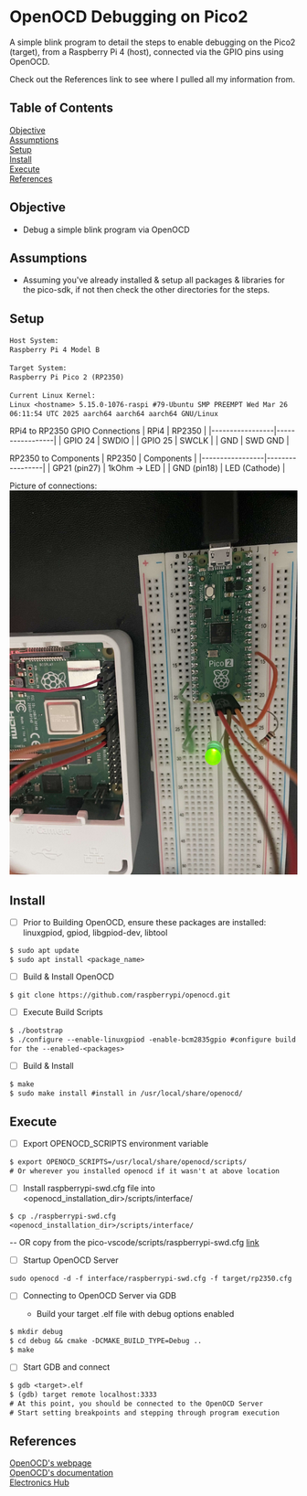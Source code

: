 # OpenOCD Debugging on Pico2

A simple blink program to detail the steps to enable debugging on the Pico2 (target), from a Raspberry Pi 4 (host), connected via the GPIO pins using OpenOCD.

Check out the References link to see where I pulled all my information from.

## Table of Contents

[Objective](#objective)<br>
[Assumptions](#assumptions)<br>
[Setup](#setup)<br>
[Install](#install)<br>
[Execute](#execute)<br>
[References](#references)<br>

## Objective
- Debug a simple blink program via OpenOCD

## Assumptions
- Assuming you've already installed & setup all packages & libraries for the pico-sdk, if not then check the other directories for the steps.

## Setup
```
Host System:
Raspberry Pi 4 Model B

Target System:
Raspberry Pi Pico 2 (RP2350)

Current Linux Kernel:
Linux <hostname> 5.15.0-1076-raspi #79-Ubuntu SMP PREEMPT Wed Mar 26 06:11:54 UTC 2025 aarch64 aarch64 aarch64 GNU/Linux
```

RPi4 to RP2350 GPIO Connections
|      RPi4       |      RP2350     |
|-----------------|-----------------|
| GPIO 24         | SWDIO           |
| GPIO 25         | SWCLK           |
| GND             | SWD GND         |


RP2350 to Components
|     RP2350      |   Components    |
|-----------------|-----------------|
| GP21 (pin27)    | 1kOhm -> LED    |
| GND  (pin18)    | LED (Cathode)   |


Picture of connections:<br>
![RPi4 connected to RP2350](images/swd_gpio_connections.jpg)

## Install
- [ ] Prior to Building OpenOCD, ensure these packages are installed: linuxgpiod, gpiod, libgpiod-dev, libtool<br>

```
$ sudo apt update
$ sudo apt install <package_name>
```

- [ ] Build & Install OpenOCD<br>
```
$ git clone https://github.com/raspberrypi/openocd.git
```

- [ ] Execute Build Scripts
```
$ ./bootstrap
$ ./configure --enable-linuxgpiod -enable-bcm2835gpio #configure build for the --enabled-<packages>
```

- [ ] Build & Install
```
$ make
$ sudo make install #install in /usr/local/share/openocd/
```

## Execute
- [ ] Export OPENOCD_SCRIPTS environment variable<br>
```
$ export OPENOCD_SCRIPTS=/usr/local/share/openocd/scripts/
# Or wherever you installed openocd if it wasn't at above location
```

- [ ] Install raspberrypi-swd.cfg file into <openocd_installation_dir>/scripts/interface/<br>
```
$ cp ./raspberrypi-swd.cfg <openocd_installation_dir>/scripts/interface/
```
-- OR copy from the pico-vscode/scripts/raspberrypi-swd.cfg [link](https://github.com/raspberrypi/pico-vscode/blob/main/scripts/raspberrypi-swd.cfg)<br>

- [ ] Startup OpenOCD Server<br>
```
sudo openocd -d -f interface/raspberrypi-swd.cfg -f target/rp2350.cfg
```

- [ ] Connecting to OpenOCD Server via GDB

   - Build your target .elf file with debug options enabled
```
$ mkdir debug
$ cd debug && cmake -DCMAKE_BUILD_TYPE=Debug ..
$ make
```

- [ ] Start GDB and connect
```
$ gdb <target>.elf
$ (gdb) target remote localhost:3333
# At this point, you should be connected to the OpenOCD Server
# Start setting breakpoints and stepping through program execution
```

## References
[OpenOCD's webpage](https://openocd.org/)<br>
[OpenOCD's documentation](https://openocd.org/doc/html/index.html#toc-Running-1)<br>
[Electronics Hub](https://www.electronicshub.org/programming-raspberry-pi-pico-with-swd/)<br>
